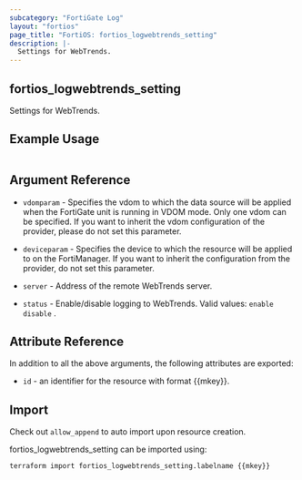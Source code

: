 ```yaml
---
subcategory: "FortiGate Log"
layout: "fortios"
page_title: "FortiOS: fortios_logwebtrends_setting"
description: |-
  Settings for WebTrends.
---
```


## fortios_logwebtrends_setting
Settings for WebTrends.

## Example Usage

```hcl

```

## Argument Reference
* `vdomparam` - Specifies the vdom to which the data source will be applied when the FortiGate unit is running in VDOM mode. Only one vdom can be specified. If you want to inherit the vdom configuration of the provider, please do not set this parameter.
* `deviceparam` - Specifies the device to which the resource will be applied to on the FortiManager. If you want to inherit the configuration from the provider, do not set this parameter.

* `server` - Address of the remote WebTrends server.
* `status` - Enable/disable logging to WebTrends. Valid values: `enable` `disable` .

## Attribute Reference

In addition to all the above arguments, the following attributes are exported:
* `id` - an identifier for the resource with format {{mkey}}.

## Import

Check out `allow_append` to auto import upon resource creation.

fortios_logwebtrends_setting can be imported using:
```sh
terraform import fortios_logwebtrends_setting.labelname {{mkey}}
```
